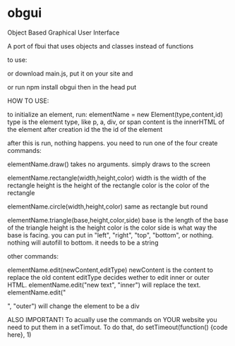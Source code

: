 # obgui
Object
Based
Graphical
User
Interface

A port of fbui that uses objects and classes instead of functions

to use:
<script src="http://lib.edensobol.com/obui/main.js"></script>
or
download main.js, put it on your site and

or
run npm install obgui
then in the head put <script src="/node_modules/obgui/obgui.js"></script>
<script src="/main.js"></script>


HOW TO USE:

to initialize an element, run:
elementName = new Element(type,content,id)
type is the element type, like p, a, div, or span
content is the innerHTML of the element after creation
id the the id of the element

after this is run, nothing happens. you need to run one of the four create commands:

elementName.draw()
takes no arguments. simply draws to the screen

elementName.rectangle(width,height,color)
width is the width of the rectangle
height is the height of the rectangle
color is the color of the rectangle

elementName.circle(width,height,color)
same as rectangle but round

elementName.triangle(base,height,color,side)
base is the length of the base of the triangle
height is the height
color is the color
side is what way the base is facing. you can put in "left", "right", "top", "bottom", or nothing. nothing will autofill to bottom. it needs to be a string

other commands:

elementName.edit(newContent,editType)
newContent is the content to replace the old content
editType decides wether to edit inner or outer HTML. elementName.edit("new text", "inner") will replace the text. elementName.edit("<div>", "outer") will change the element to be a div

  ALSO IMPORTANT!
  To acually use the commands on YOUR website you need to put them in a setTimout. To do that, do setTimeout(function() {code here}, 1)
